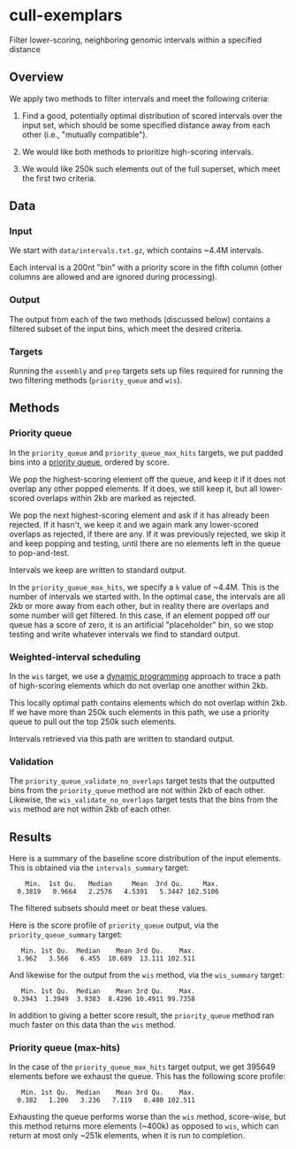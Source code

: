 # cull-exemplars
Filter lower-scoring, neighboring genomic intervals within a specified distance

## Overview

We apply two methods to filter intervals and meet the following criteria:

1. Find a good, potentially optimal distribution of scored intervals over the input set, which should be some specified distance away from each other (i.e., "mutually compatible").

2. We would like both methods to prioritize high-scoring intervals.

3. We would like 250k such elements out of the full superset, which meet the first two criteria.

## Data

### Input

We start with `data/intervals.txt.gz`, which contains ~4.4M intervals.

Each interval is a 200nt "bin" with a priority score in the fifth column (other columns are allowed and are ignored during processing).

### Output

The output from each of the two methods (discussed below) contains a filtered subset of the input bins, which meet the desired criteria.

### Targets

Running the `assembly` and `prep` targets sets up files required for running the two filtering methods (`priority_queue` and `wis`).

## Methods

### Priority queue

In the `priority_queue` and `priority_queue_max_hits` targets, we put padded bins into a [priority queue](https://en.wikipedia.org/wiki/Priority_queue), ordered by score. 

We pop the highest-scoring element off the queue, and keep it if it does not overlap any other popped elements. If it does, we still keep it, but all lower-scored overlaps within 2kb are marked as rejected.

We pop the next highest-scoring element and ask if it has already been rejected. If it hasn't, we keep it and we again mark any lower-scored overlaps as rejected, if there are any. If it was previously rejected, we skip it and keep popping and testing, until there are no elements left in the queue to pop-and-test.

Intervals we keep are written to standard output.

In the `priority_queue_max_hits`, we specify a `k` value of ~4.4M. This is the number of intervals we started with. In the optimal case, the intervals are all 2kb or more away from each other, but in reality there are overlaps and some number will get filtered. In this case, if an element popped off our queue has a score of zero, it is an artificial "placeholder" bin, so we stop testing and write whatever intervals we find to standard output.

### Weighted-interval scheduling

In the `wis` target, we use a [dynamic programming](https://en.wikipedia.org/wiki/Interval_scheduling#Weighted) approach to trace a path of high-scoring elements which do not overlap one another within 2kb.

This locally optimal path contains elements which do not overlap within 2kb. If we have more than 250k such elements in this path, we use a priority queue to pull out the top 250k such elements.

Intervals retrieved via this path are written to standard output.

### Validation

The `priority_queue_validate_no_overlaps` target tests that the outputted bins from the `priority_queue` method are not within 2kb of each other. Likewise, the `wis_validate_no_overlaps` target tests that the bins from the `wis` method are not within 2kb of each other.

## Results

Here is a summary of the baseline score distribution of the input elements. This is obtained via the `intervals_summary` target:

```
    Min.  1st Qu.   Median     Mean  3rd Qu.     Max. 
  0.3819   0.9664   2.2576   4.5391   5.3447 102.5106 
```

The filtered subsets should meet or beat these values. 

Here is the score profile of `priority_queue` output, via the `priority_queue_summary` target:

```
   Min. 1st Qu.  Median    Mean 3rd Qu.    Max. 
  1.962   3.566   6.455  10.689  13.111 102.511 
```

And likewise for the output from the `wis` method, via the `wis_summary` target:

```
   Min. 1st Qu.  Median    Mean 3rd Qu.    Max. 
 0.3943  1.3949  3.9383  8.4296 10.4911 99.7358 
```

In addition to giving a better score result, the `priority_queue` method ran much faster on this data than the `wis` method.

### Priority queue (max-hits)

In the case of the `priority_queue_max_hits` target output, we get 395649 elements before we exhaust the queue. This has the following score profile:

```
   Min. 1st Qu.  Median    Mean 3rd Qu.    Max. 
  0.382   1.206   3.236   7.119   8.480 102.511 
```

Exhausting the queue performs worse than the `wis` method, score-wise, but this method returns more elements (~400k) as opposed to `wis`, which can return at most only ~251k elements, when it is run to completion.